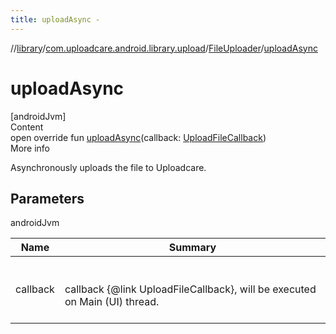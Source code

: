 ```yaml
---
title: uploadAsync -
---
```

//[library](../../index.md)/[com.uploadcare.android.library.upload](../index.md)/[FileUploader](index.md)/[uploadAsync](upload-async.md)



# uploadAsync  
[androidJvm]  
Content  
open override fun [uploadAsync](upload-async.md)(callback: [UploadFileCallback](../../com.uploadcare.android.library.callbacks/-upload-file-callback/index.md))  
More info  


Asynchronously uploads the file to Uploadcare.



## Parameters  
  
androidJvm  
  
|  Name|  Summary| 
|---|---|
| <a name="com.uploadcare.android.library.upload/FileUploader/uploadAsync/#com.uploadcare.android.library.callbacks.UploadFileCallback/PointingToDeclaration/"></a>callback| <a name="com.uploadcare.android.library.upload/FileUploader/uploadAsync/#com.uploadcare.android.library.callbacks.UploadFileCallback/PointingToDeclaration/"></a><br><br>callback {@link UploadFileCallback}, will be executed on Main (UI) thread.<br><br>
  
  



